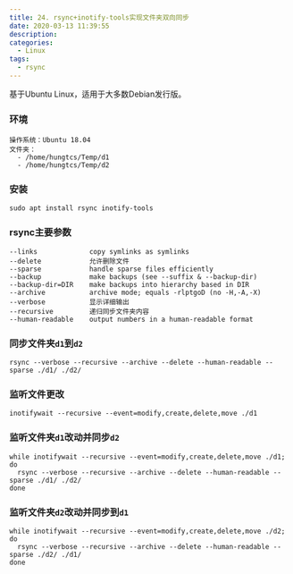 ```yaml
---
title: 24. rsync+inotify-tools实现文件夹双向同步
date: 2020-03-13 11:39:55
description:
categories:
  - Linux
tags:
  - rsync
---
```


基于Ubuntu Linux，适用于大多数Debian发行版。

### 环境
```
操作系统：Ubuntu 18.04
文件夹：
  - /home/hungtcs/Temp/d1
  - /home/hungtcs/Temp/d2
```
<!-- More -->

### 安装
```shell
sudo apt install rsync inotify-tools
```

### rsync主要参数
```
--links             copy symlinks as symlinks
--delete            允许删除文件
--sparse            handle sparse files efficiently
--backup            make backups (see --suffix & --backup-dir)
--backup-dir=DIR    make backups into hierarchy based in DIR
--archive           archive mode; equals -rlptgoD (no -H,-A,-X)
--verbose           显示详细输出
--recursive         递归同步文件夹内容
--human-readable    output numbers in a human-readable format
```

### 同步文件夹`d1`到`d2`
```shell
rsync --verbose --recursive --archive --delete --human-readable --sparse ./d1/ ./d2/
```

### 监听文件更改
```shell
inotifywait --recursive --event=modify,create,delete,move ./d1
```

### 监听文件夹`d1`改动并同步`d2`
```shell
while inotifywait --recursive --event=modify,create,delete,move ./d1; do
  rsync --verbose --recursive --archive --delete --human-readable --sparse ./d1/ ./d2/
done
```

### 监听文件夹`d2`改动并同步到`d1`
```shell
while inotifywait --recursive --event=modify,create,delete,move ./d2; do
  rsync --verbose --recursive --archive --delete --human-readable --sparse ./d2/ ./d1/
done
```
